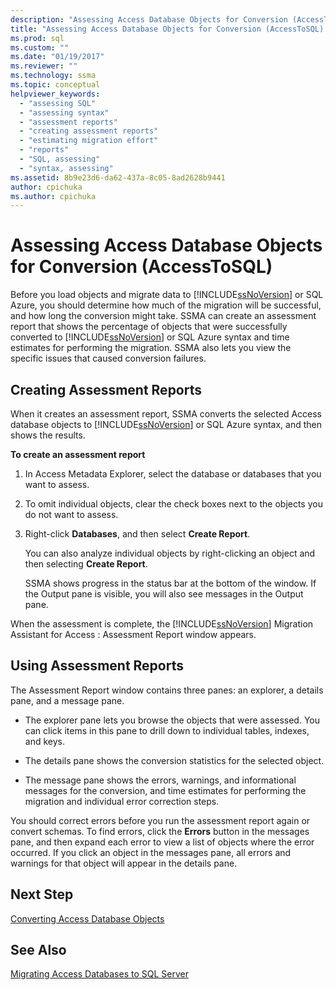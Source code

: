```yaml
---
description: "Assessing Access Database Objects for Conversion (AccessToSQL)"
title: "Assessing Access Database Objects for Conversion (AccessToSQL) | Microsoft Docs"
ms.prod: sql
ms.custom: ""
ms.date: "01/19/2017"
ms.reviewer: ""
ms.technology: ssma
ms.topic: conceptual
helpviewer_keywords: 
  - "assessing SQL"
  - "assessing syntax"
  - "assessment reports"
  - "creating assessment reports"
  - "estimating migration effort"
  - "reports"
  - "SQL, assessing"
  - "syntax, assessing"
ms.assetid: 8b9e23d6-da62-437a-8c05-8ad2628b9441
author: cpichuka 
ms.author: cpichuka 
---
```

# Assessing Access Database Objects for Conversion (AccessToSQL)
Before you load objects and migrate data to [!INCLUDE[ssNoVersion](../../includes/ssnoversion-md.md)] or SQL Azure, you should determine how much of the migration will be successful, and how long the conversion might take. SSMA can create an assessment report that shows the percentage of objects that were successfully converted to [!INCLUDE[ssNoVersion](../../includes/ssnoversion-md.md)] or SQL Azure syntax and time estimates for performing the migration. SSMA also lets you view the specific issues that caused conversion failures.  
  
## Creating Assessment Reports  
When it creates an assessment report, SSMA converts the selected Access database objects to [!INCLUDE[ssNoVersion](../../includes/ssnoversion-md.md)] or SQL Azure syntax, and then shows the results.  
  
**To create an assessment report**  
  
1.  In Access Metadata Explorer, select the database or databases that you want to assess.  
  
2.  To omit individual objects, clear the check boxes next to the objects you do not want to assess.  
  
3.  Right-click **Databases**, and then select **Create Report**.  
  
    You can also analyze individual objects by right-clicking an object and then selecting **Create Report**.  
  
    SSMA shows progress in the status bar at the bottom of the window. If the Output pane is visible, you will also see messages in the Output pane.  
  
When the assessment is complete, the [!INCLUDE[ssNoVersion](../../includes/ssnoversion-md.md)] Migration Assistant for Access : Assessment Report window appears.  
  
## Using Assessment Reports  
The Assessment Report window contains three panes: an explorer, a details pane, and a message pane.  
  
-   The explorer pane lets you browse the objects that were assessed. You can click items in this pane to drill down to individual tables, indexes, and keys.  
  
-   The details pane shows the conversion statistics for the selected object.  
  
-   The message pane shows the errors, warnings, and informational messages for the conversion, and time estimates for performing the migration and individual error correction steps.  
  
You should correct errors before you run the assessment report again or convert schemas. To find errors, click the **Errors** button in the messages pane, and then expand each error to view a list of objects where the error occurred. If you click an object in the messages pane, all errors and warnings for that object will appear in the details pane.  
  
## Next Step  
[Converting Access Database Objects](converting-access-database-objects-accesstosql.md)  
  
## See Also  
[Migrating Access Databases to SQL Server](migrating-access-databases-to-sql-server-azure-sql-db-accesstosql.md)  
  
